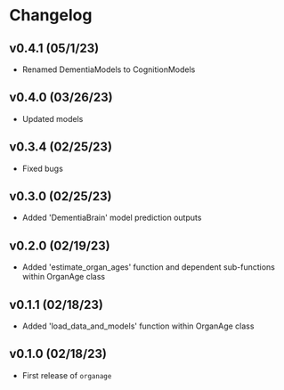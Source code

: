 ```{include} ../CHANGELOG.md
```

# Changelog


## v0.4.1 (05/1/23)

- Renamed DementiaModels to CognitionModels

## v0.4.0 (03/26/23)

- Updated models

## v0.3.4 (02/25/23)

- Fixed bugs

## v0.3.0 (02/25/23)

- Added 'DementiaBrain' model prediction outputs

## v0.2.0 (02/19/23)

- Added 'estimate_organ_ages' function and dependent sub-functions within OrganAge class

## v0.1.1 (02/18/23)

- Added 'load_data_and_models' function within OrganAge class

## v0.1.0 (02/18/23)

- First release of `organage`